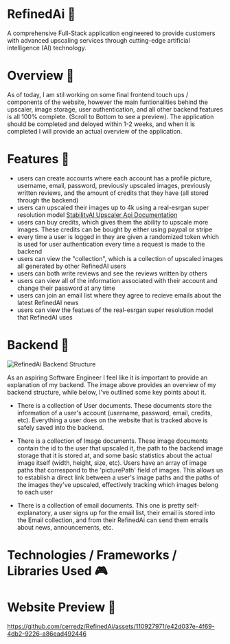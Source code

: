 # RefinedAi 🌟
A comprehensive Full-Stack application engineered to provide customers with advanced upscaling services through cutting-edge artificial intelligence (AI) technology.


# Overview 🚀

As of today, I am stil working on some final frontend touch ups / components of the website, however the main funtionalities behind the upscaler, image storage, user authentication, and all other backend features is all 100% complete.
(Scroll to Bottom to see a preview). The application should be completed and deloyed within 1-2 weeks, and when it is completed I will provide an actual overview of the application.

# Features 🎈

- users can create accounts where each account has a profile picture, username, email, password, previously upscaled images, previously written reviews, and the amount of credits that they have (all stored through the backend)
- users can upscaled their images up to 4k using a real-esrgan super resolution model [StabilityAI Upscaler Api Documentation](https://github.com/Stability-AI/platform/tree/main)
- users can buy credits, which gives them the ability to upscale more images. These credits can be bought by either using paypal or stripe
- every time a user is logged in they are given a randomized token which is used for user authentication every time a request is made to the backend
- users can view the "collection", which is a collection of upscaled images all generated by other RefinedAI users
- users can both write reviews and see the reviews written by others
- users can view all of the information associated with their account and change their password at any time
- users can join an email list where they agree to recieve emails about the latest RefinedAI news
- users can view the featues of the real-esrgan super resolution model that RefinedAI uses


# Backend 🌙
![RefinedAi Backend Structure](https://github.com/cerredz/RefinedAi/assets/110927971/f3b76af9-4778-44e0-a1aa-e45d729e1e0b)

As an aspiring Software Engineer I feel like it is important to provide an explanation of my backend. The image above provides an overview of my backend structure, while below, I've outlined some key points about it.

- There is a collection of User documents. These documents store the information of a user's account (username, password, email, credits, etc). Everything a user does on the website that is tracked above is safely saved into the backend.

- There is a collection of Image documents. These image documents contain the id to the user that upscaled it, the path to the backend image storage that it is stored at, and some basic statistics about the actual image itself (width, height, size, etc).  Users have an array of image paths that correspond to the 'picturePath' field of images. This allows us to establish a direct link between a user's image paths and the paths of the images they've upscaled, effectively tracking which images belong to each user

- There is a collection of email documents. This one is pretty self-explanatory, a user signs up for the email list, their email is stored into the Email collection, and from their RefinedAi can send them emails about news, announcements, etc.

# Technologies / Frameworks / Libraries Used 🎮 












# Website Preview 🎉
https://github.com/cerredz/RefinedAi/assets/110927971/e42d037e-4f69-4db2-9226-a86ead492446

